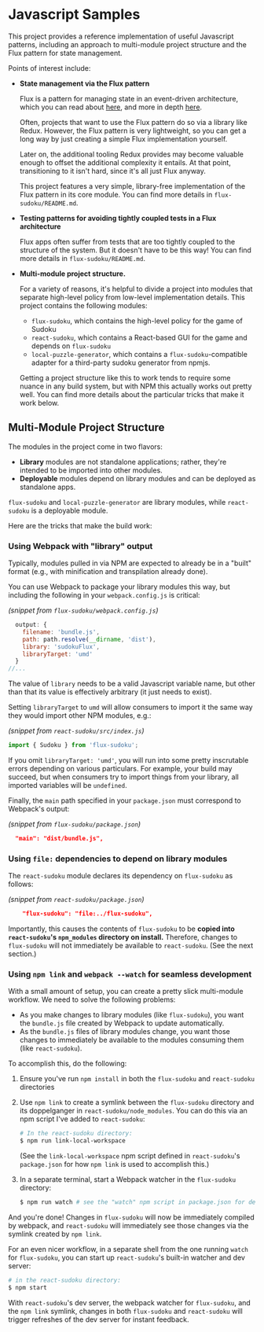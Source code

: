 # Javascript Samples

This project provides a reference implementation of useful Javascript patterns,
including an approach to multi-module project structure and
the Flux pattern for state management.

Points of interest include:

- **State management via the Flux pattern**

  Flux is a pattern for managing state in an event-driven architecture,
  which you can read about [here](https://github.com/facebook/flux),
  and more in depth [here](https://facebook.github.io/flux/).

  Often, projects that want to use the Flux pattern do so via a library like Redux.
  However, the Flux pattern is very lightweight, so you can get a long way
  by just creating a simple Flux implementation yourself.

  Later on, the additional tooling Redux provides may become valuable enough
  to offset the additional complexity it entails. At that point,
  transitioning to it isn't hard, since it's all just Flux anyway.

  This project features a very simple, library-free implementation
  of the Flux pattern in its core module.
  You can find more details in `flux-sudoku/README.md`.

- **Testing patterns for avoiding tightly coupled tests in a Flux architecture**

  Flux apps often suffer from tests that are too tightly coupled
  to the structure of the system.
  But it doesn't have to be this way!
  You can find more details in `flux-sudoku/README.md`.

- **Multi-module project structure.**

  For a variety of reasons, it's helpful to divide a project into modules
  that separate high-level policy from low-level implementation details.
  This project contains the following modules:
  - `flux-sudoku`, which contains the high-level policy for the game of Sudoku
  - `react-sudoku`, which contains a React-based GUI for the game and depends on `flux-sudoku`
  - `local-puzzle-generator`, which contains a `flux-sudoku`-compatible adapter for
    a third-party sudoku generator from npmjs.

  Getting a project structure like this to work tends to require some nuance
  in any build system, but with NPM this actually works out pretty well.
  You can find more details about the particular tricks that make it work
  below.

## Multi-Module Project Structure

The modules in the project come in two flavors:

- **Library** modules are not standalone applications;
  rather, they're intended to be imported into other modules.
- **Deployable** modules depend on library modules and can be deployed as standalone apps.

`flux-sudoku` and `local-puzzle-generator` are library modules,
while `react-sudoku` is a deployable module.

Here are the tricks that make the build work:

### Using Webpack with "library" output

Typically, modules pulled in via NPM are expected to already be in a "built" format
(e.g., with minification and transpilation already done).

You can use Webpack to package your library modules this way,
but including the following in your `webpack.config.js` is critical:

*(snippet from `flux-sudoku/webpack.config.js`)*
```javascript
  output: {
    filename: 'bundle.js',
    path: path.resolve(__dirname, 'dist'),
    library: 'sudokuFlux',
    libraryTarget: 'umd'
  }
//...
```

The value of `library` needs to be a valid Javascript variable name,
but other than that its value is effectively arbitrary (it just needs to exist).

Setting `libraryTarget` to `umd` will allow consumers to import it
the same way they would import other NPM modules, e.g.:

*(snippet from `react-sudoku/src/index.js`)*
```javascript
import { Sudoku } from 'flux-sudoku';
```

If you omit `libraryTarget: 'umd'`, you will run into some pretty inscrutable errors
depending on various particulars.
For example, your build may succeed, but when consumers try to import things
from your library, all imported variables will be `undefined`.

Finally, the `main` path specified in your `package.json` must correspond to Webpack's output:

*(snippet from `flux-sudoku/package.json`)*
```json
  "main": "dist/bundle.js",
```

### Using `file:` dependencies to depend on library modules

The `react-sudoku` module declares its dependency on `flux-sudoku` as follows:

*(snippet from `react-sudoku/package.json`)*
```json
    "flux-sudoku": "file:../flux-sudoku",
```

Importantly, this causes the contents of `flux-sudoku` to be
**copied into `react-sudoku`'s `npm_modules` directory on install.**
Therefore, changes to `flux-sudoku` will not immediately be available to `react-sudoku`.
(See the next section.)

### Using `npm link` and `webpack --watch` for seamless development

With a small amount of setup, you can create a pretty slick multi-module workflow.
We need to solve the following problems:

- As you make changes to library modules (like `flux-sudoku`), you want
  the `bundle.js` file created by Webpack to update automatically.
- As the `bundle.js` files of library modules change, you want those changes to
  immediately be available to the modules consuming them (like `react-sudoku`).

To accomplish this, do the following:

1. Ensure you've run `npm install` in both the `flux-sudoku` and `react-sudoku` directories

2. Use `npm link` to create a symlink between the `flux-sudoku` directory and its doppelganger
   in `react-sudoku/node_modules`. You can do this via an npm script I've added to `react-sudoku`:

   ```bash
   # In the react-sudoku directory:
   $ npm run link-local-workspace
   ```

   (See the `link-local-workspace` npm script defined in `react-sudoku`'s `package.json`
   for how `npm link` is used to accomplish this.)

3. In a separate terminal, start a Webpack watcher in the `flux-sudoku` directory:

   ```bash
   $ npm run watch # see the "watch" npm script in package.json for details
   ```

And you're done! Changes in `flux-sudoku` will now be immediately compiled by webpack,
and `react-sudoku` will immediately see those changes via the symlink created by `npm link`.

For an even nicer workflow, in a separate shell from the one running `watch` for `flux-sudoku`,
you can start up `react-sudoku`'s built-in watcher and dev server:

```bash
# in the react-sudoku directory:
$ npm start
```

With `react-sudoku`'s dev server, the webpack watcher for `flux-sudoku`, and the `npm link` symlink,
changes in both `flux-sudoku` and `react-sudoku` will trigger refreshes of the dev server
for instant feedback.

